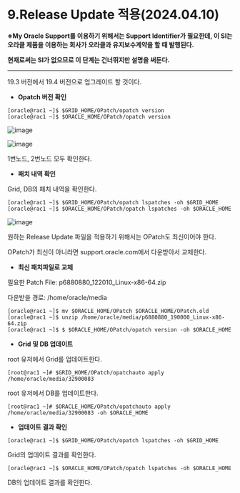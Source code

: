 # 9.Release Update 적용(2024.04.10)

**※My Oracle Support를 이용하기 위해서는 Support Identifier가 필요한데, 이 SI는 오라클 제품을 이용하는 회사가 오라클과 유지보수계약을 할 때 발행된다.**

**현재로써는 SI가 없으므로 이 단계는 건너뛰지만 설명을 써둔다.**

---

19.3 버전에서 19.4 버전으로 업그레이드 할 것이다.

- **Opatch 버전 확인**

```
[oracle@rac1 ~]$ $GRID_HOME/OPatch/opatch version
[oracle@rac1 ~]$ $ORACLE_HOME/OPatch/opatch version
```
![image](https://github.com/oraclejyp/19c_rac_inst/assets/133745372/1963754e-fc98-4cfc-9690-bf0ac69658fc)

![image](https://github.com/oraclejyp/19c_rac_inst/assets/133745372/cb3534c5-c9b3-4850-ab94-34b784e56a93)

1번노드, 2번노드 모두 확인한다.

- **패치 내역 확인**

Grid, DB의 패치 내역을 확인한다.

```
[oracle@rac1 ~]$ $GRID_HOME/OPatch/opatch lspatches -oh $GRID_HOME
[oracle@rac1 ~]$ $ORACLE_HOME/OPatch/opatch lspatches -oh $ORACLE_HOME
```

![image](https://github.com/oraclejyp/19c_rac_inst/assets/133745372/c822ac88-7808-4369-b200-424fd6a0210d)


원하는 Release Update 파일을 적용하기 위해서는 OPatch도 최신이어야 한다.

OPatch가 최신이 아니라면 support.oracle.com에서 다운받아서 교체한다.

- **최신 패치파일로 교체**

필요한 Patch File: p6880880_122010_Linux-x86-64.zip

다운받을 경로: /home/oracle/media

```
[oracle@rac1 ~]$ mv $ORACLE_HOME/OPatch $ORACLE_HOME/OPatch.old
[oracle@rac1 ~]$ unzip /home/oracle/media/p6880880_190000_Linux-x86-64.zip
[oracle@rac1 ~]$ $ $ORACLE_HOME/OPatch/opatch version -oh $ORACLE_HOME
```

- **Grid 및 DB 업데이트**

root 유저에서 Grid를 업데이트한다.

```
[root@rac1 ~]# $GRID_HOME/OPatch/opatchauto apply /home/oracle/media/32900083
```


root 유저에서 DB를 업데이트한다.

```
[root@rac1 ~]# $ORACLE_HOME/OPatch/opatchauto apply /home/oracle/media/32900083 -oh $ORACLE_HOME
```

- **업데이트 결과 확인**


```
[oracle@rac1 ~]$ $GRID_HOME/OPatch/opatch lspatches -oh $GRID_HOME
```
Grid의 업데이트 결과를 확인한다.


```
[oracle@rac1 ~]$ $ORACLE_HOME/OPatch/opatch lspatches -oh $ORACLE_HOME
```
DB의 업데이트 결과를 확인한다.
